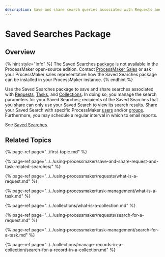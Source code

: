```yaml
---
description: Save and share search queries associated with Requests and Tasks.
---
```


# Saved Searches Package

## Overview

{% hint style="info" %}
The Saved Searches [package](../first-topic.md) is not available in the ProcessMaker open-source edition. Contact [ProcessMaker Sales](https://www.processmaker.com/contact/) or ask your ProcessMaker sales representative how the Saved Searches package can be installed in your ProcessMaker instance.
{% endhint %}

Use the Saved Searches package to save and share searches associated with [Requests](../../using-processmaker/requests/what-is-a-request.md), [Tasks](../../using-processmaker/task-management/what-is-a-task.md), and [Collections](../../collections/what-is-a-collection.md). In doing so, you manage the search parameters for your Saved Searches; recipients of the Saved Searches that you share can only use your Saved Search to view its search results. Share your Saved Search with specific ProcessMaker [users](../../processmaker-administration/add-users/what-is-a-user.md) and/or [groups](../../processmaker-administration/assign-groups-to-users/what-is-a-group.md). Furthermore, you may schedule a regular interval in which to email reports.

See [Saved Searches](../../using-processmaker/save-and-share-request-and-task-related-searches/).

## Related Topics

{% page-ref page="../first-topic.md" %}

{% page-ref page="../../using-processmaker/save-and-share-request-and-task-related-searches/" %}

{% page-ref page="../../using-processmaker/requests/what-is-a-request.md" %}

{% page-ref page="../../using-processmaker/task-management/what-is-a-task.md" %}

{% page-ref page="../../collections/what-is-a-collection.md" %}

{% page-ref page="../../using-processmaker/requests/search-for-a-request.md" %}

{% page-ref page="../../using-processmaker/task-management/search-for-a-task.md" %}

{% page-ref page="../../collections/manage-records-in-a-collection/search-for-a-record-in-a-collection.md" %}

